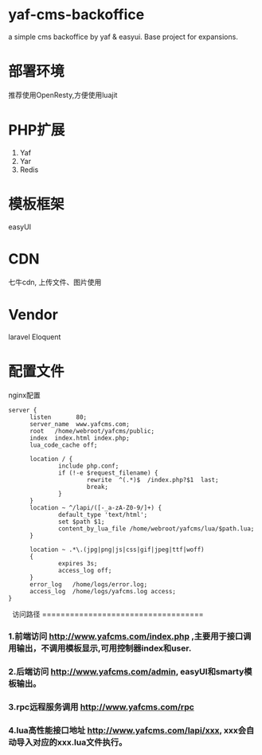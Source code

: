 # yaf-cms-backoffice
a simple cms backoffice by yaf &amp; easyui.  Base project for expansions.

部署环境
===================================
  推荐使用OpenResty,方便使用luajit
  
PHP扩展
===================================
  1. Yaf
  2. Yar
  3. Redis
  
模板框架
===================================
  easyUI
  
 CDN
===================================
  七牛cdn, 上传文件、图片使用
  
Vendor
===================================
  laravel Eloquent
   
配置文件
===================================
  nginx配置
  ```
  server {
        listen       80;
        server_name  www.yafcms.com;
        root   /home/webroot/yafcms/public;
        index  index.html index.php;
        lua_code_cache off;

        location / {
                include php.conf;
                if (!-e $request_filename) {
                        rewrite  ^(.*)$  /index.php?$1  last;
                        break;
                }
        }
        location ~ ^/lapi/([-_a-zA-Z0-9/]+) {
                default_type 'text/html';
                set $path $1;
                content_by_lua_file /home/webroot/yafcms/lua/$path.lua;
        }

        location ~ .*\.(jpg|png|js|css|gif|jpeg|ttf|woff)
        {
                expires 3s;
                access_log off;
        }
        error_log   /home/logs/error.log;
        access_log  /home/logs/yafcms.log access;
}
```
 
  
访问路径
===================================   
### 1.前端访问 http://www.yafcms.com/index.php ,主要用于接口调用输出，不调用模板显示,可用控制器index和user.
  
### 2.后端访问 http://www.yafcms.com/admin,  easyUI和smarty模板输出。
  
### 3.rpc远程服务调用 http://www.yafcms.com/rpc
  
### 4.lua高性能接口地址 http://www.yafcms.com/lapi/xxx, xxx会自动导入对应的xxx.lua文件执行。
  
  
